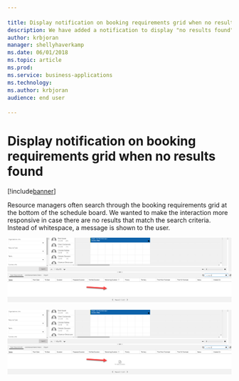 ```yaml
---

title: Display notification on booking requirements grid when no results found for Universal Resource Scheduling
description: We have added a notification to display "no results found" for booking requirements.
author: krbjoran
manager: shellyhaverkamp
ms.date: 06/01/2018
ms.topic: article
ms.prod: 
ms.service: business-applications
ms.technology: 
ms.author: krbjoran
audience: end user

---
```


# Display notification on booking requirements grid when no results found 

[!include[banner](../../includes/banner.md)]

Resource managers often search through the booking requirements grid at the bottom of the schedule board. We wanted to make the interaction more responsive in case there are no results that match the search criteria. Instead of whitespace, a message is shown to the user.

![Screenshot of previous state of the booking requirements grid with no results shown](media/new-notifications-booking-requirements-1.png)

![Screenshot of new state of the booking requirements grid with no results shown](media/new-notifications-booking-requirements-2.png)
